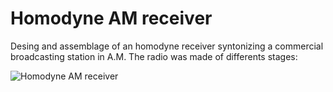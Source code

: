 #  Homodyne AM receiver 
Desing and assemblage of an homodyne receiver syntonizing a commercial broadcasting station in A.M. The radio was made of differents stages:


![Homodyne AM receiver](https://i.imgur.com/DI5tnaQ.jpg)
